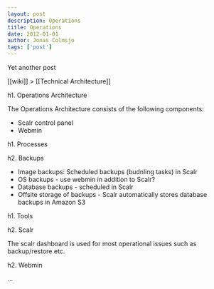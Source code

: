 ```yaml
---
layout: post
description: Operations
title: Operations
date: 2012-01-01
author: Jonas Colmsjo
tags: ['post']
---
```


Yet another post





[[wiki]] > [[Technical Architecture]]

h1. Operations Architecture

The Operations Architecture consists of the following components:
* Scalr control panel
* Webmin


h1. Processes

h2. Backups

* Image backups: Scheduled backups (budnling tasks) in Scalr
* OS backups - use webmin in addition to Scalr?
* Database backups - scheduled in Scalr
* Offsite storage of backups - Scalr automatically stores database backups in Amazon S3



h1. Tools

h2. Scalr

The scalr dashboard is used for most operational issues such as backup/restore etc.


h2. Webmin

...
